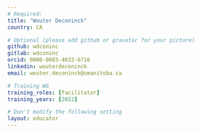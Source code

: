 ```yaml
---
# Required:
title: "Wouter Deconinck"
country: CA

# Optional (please add github or gravatar for your picture)
github: wdconinc
gitlab: wdconinc
orcid: 0000-0003-4033-6716
linkedin: wouterdeconinck
email: wouter.deconinck@umanitoba.ca

# Training WG
training_roles: [facilitator]
training_years: [2022]

# Don't modify the following setting
layout: educator
---
```


